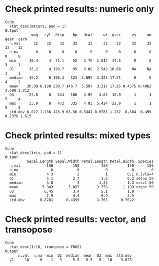 # Check printed results: numeric only

    Code
      stat_desc(mtcars, pad = 1)
    Output
                mpg   cyl  disp    hp   drat     wt  qsec     vs     am   gear  carb
      n.val      32    32    32    32     32     32    32     32     32     32    32
      n.na        0     0     0     0      0      0     0      0      0      0     0
      min      10.4     4  71.1    52   2.76  1.513  14.5      0      0      3     1
      Q1       15.2     4 120.7    95   3.08  2.542 16.88     NA     NA      3     1
      median   19.2     6 196.3   123  3.695  3.325 17.71      0      0      4     2
      mean    20.09 6.188 230.7 146.7  3.597  3.217 17.85 0.4375 0.4062  3.688 2.812
      Q3       22.8     8   334   180   3.92   3.65  18.9      1      1      5     4
      max      33.9     8   472   335   4.93  5.424  22.9      1      1      5     8
      std.dev 6.027 1.786 123.9 68.56 0.5347 0.9785 1.787  0.504  0.499 0.7378 1.615

# Check printed results: mixed types

    Code
      stat_desc(iris, pad = 1)
    Output
              Sepal.Length Sepal.Width Petal.Length Petal.Width  Species
      n.val            150         150          150         150      150
      n.na               0           0            0           0        0
      min              4.3           2            1         0.1 n.lvls=4
      Q1               5.1         2.7          1.6         0.2 setos:50
      median           5.8           3         4.35         1.3 vrscl:50
      mean           5.843       3.057        3.758       1.199 vrgnc:50
      Q3              6.45         3.4          5.1         1.8         
      max              7.9         4.4          6.9         2.5         
      std.dev       0.8281      0.4359        1.765      0.7622         

# Check printed results: vector, and transopose

    Code
      stat_desc(1:10, transpose = TRUE)
    Output
          n.val  n.na  min  Q1  median  mean  Q3  max  std.dev
      V1     10     0    1   3     5.5   5.5   8   10    3.028

